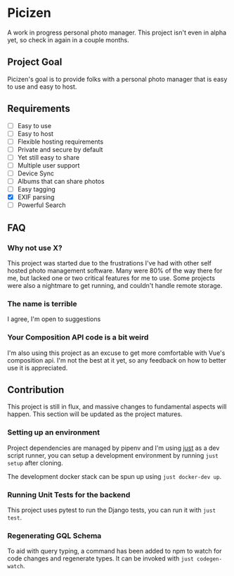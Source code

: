 # Picizen

A work in progress personal photo manager. This project isn't even in alpha yet, so check in again in a couple months.

## Project Goal

Picizen's goal is to provide folks with a personal photo manager that is easy to use and easy to host.

## Requirements

- [ ] Easy to use
- [ ] Easy to host
- [ ] Flexible hosting requirements
- [ ] Private and secure by default
- [ ] Yet still easy to share
- [ ] Multiple user support
- [ ] Device Sync
- [ ] Albums that can share photos
- [ ] Easy tagging
- [x] EXIF parsing
- [ ] Powerful Search

## FAQ

### Why not use X?

This project was started due to the frustrations I've had with other self hosted photo management software. Many were 80% of the way there for me, but lacked one or two critical features for me to use. Some projects were also a nightmare to get running, and couldn't handle remote storage.

### The name is terrible

I agree, I'm open to suggestions

### Your Composition API code is a bit weird

I'm also using this project as an excuse to get more comfortable with Vue's composition api. I'm not the best at it yet, so any feedback on how to better use it is appreciated.

## Contribution

This project is still in flux, and massive changes to fundamental aspects will happen. This section will be updated as the project matures.

### Setting up an environment

Project dependencies are managed by pipenv and I'm using [just](https://github.com/casey/just) as a dev script runner, you can setup a development environment by running `just setup` after cloning.

The development docker stack can be spun up using `just docker-dev up`.

### Running Unit Tests for the backend

This project uses pytest to run the Django tests, you can run it with `just test`.

### Regenerating GQL Schema

To aid with query typing, a command has been added to npm to watch for code changes and regenerate types. It can be invoked with `just codegen-watch`.
